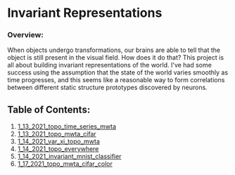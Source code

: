 # Invariant Representations

### Overview:

When objects undergo transformations, our brains are able to tell that the object 
is still present in the visual field.  How does it do that?  This project is all
about building invariant representations of the world.  I've had some success using 
the assumption that the state of the world varies smoothly as time progresses, and this
seems like a reasonable way to form correlations between different static structure 
prototypes discovered by neurons.  

## Table of Contents:

1. [1_13_2021_topo_time_series_mwta](1_13_2021_topo_time_series_mwta)
2. [1_13_2021_topo_mwta_cifar](1_13_2021_topo_mwta_cifar)
3. [1_14_2021_var_xi_topo_mwta](1_14_2021_var_xi_topo_mwta)
4. [1_14_2021_topo_everywhere](1_14_2021_topo_everywhere)
5. [1_14_2021_invariant_mnist_classifier](1_14_2021_invariant_mnist_classifier)
6. [1_17_2021_topo_mwta_cifar_color](1_17_2021_topo_mwta_cifar_color)